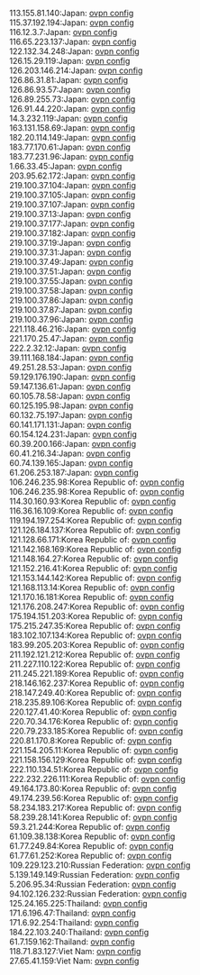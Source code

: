 113.155.81.140:Japan: [ovpn config](vpn/113_155_81_140.ovpn)  
115.37.192.194:Japan: [ovpn config](vpn/115_37_192_194.ovpn)  
116.12.3.7:Japan: [ovpn config](vpn/116_12_3_7.ovpn)  
116.65.223.137:Japan: [ovpn config](vpn/116_65_223_137.ovpn)  
122.132.34.248:Japan: [ovpn config](vpn/122_132_34_248.ovpn)  
126.15.29.119:Japan: [ovpn config](vpn/126_15_29_119.ovpn)  
126.203.146.214:Japan: [ovpn config](vpn/126_203_146_214.ovpn)  
126.86.31.81:Japan: [ovpn config](vpn/126_86_31_81.ovpn)  
126.86.93.57:Japan: [ovpn config](vpn/126_86_93_57.ovpn)  
126.89.255.73:Japan: [ovpn config](vpn/126_89_255_73.ovpn)  
126.91.44.220:Japan: [ovpn config](vpn/126_91_44_220.ovpn)  
14.3.232.119:Japan: [ovpn config](vpn/14_3_232_119.ovpn)  
163.131.158.69:Japan: [ovpn config](vpn/163_131_158_69.ovpn)  
182.20.114.149:Japan: [ovpn config](vpn/182_20_114_149.ovpn)  
183.77.170.61:Japan: [ovpn config](vpn/183_77_170_61.ovpn)  
183.77.231.96:Japan: [ovpn config](vpn/183_77_231_96.ovpn)  
1.66.33.45:Japan: [ovpn config](vpn/1_66_33_45.ovpn)  
203.95.62.172:Japan: [ovpn config](vpn/203_95_62_172.ovpn)  
219.100.37.104:Japan: [ovpn config](vpn/219_100_37_104.ovpn)  
219.100.37.105:Japan: [ovpn config](vpn/219_100_37_105.ovpn)  
219.100.37.107:Japan: [ovpn config](vpn/219_100_37_107.ovpn)  
219.100.37.13:Japan: [ovpn config](vpn/219_100_37_13.ovpn)  
219.100.37.177:Japan: [ovpn config](vpn/219_100_37_177.ovpn)  
219.100.37.182:Japan: [ovpn config](vpn/219_100_37_182.ovpn)  
219.100.37.19:Japan: [ovpn config](vpn/219_100_37_19.ovpn)  
219.100.37.31:Japan: [ovpn config](vpn/219_100_37_31.ovpn)  
219.100.37.49:Japan: [ovpn config](vpn/219_100_37_49.ovpn)  
219.100.37.51:Japan: [ovpn config](vpn/219_100_37_51.ovpn)  
219.100.37.55:Japan: [ovpn config](vpn/219_100_37_55.ovpn)  
219.100.37.58:Japan: [ovpn config](vpn/219_100_37_58.ovpn)  
219.100.37.86:Japan: [ovpn config](vpn/219_100_37_86.ovpn)  
219.100.37.87:Japan: [ovpn config](vpn/219_100_37_87.ovpn)  
219.100.37.96:Japan: [ovpn config](vpn/219_100_37_96.ovpn)  
221.118.46.216:Japan: [ovpn config](vpn/221_118_46_216.ovpn)  
221.170.25.47:Japan: [ovpn config](vpn/221_170_25_47.ovpn)  
222.2.32.12:Japan: [ovpn config](vpn/222_2_32_12.ovpn)  
39.111.168.184:Japan: [ovpn config](vpn/39_111_168_184.ovpn)  
49.251.28.53:Japan: [ovpn config](vpn/49_251_28_53.ovpn)  
59.129.176.190:Japan: [ovpn config](vpn/59_129_176_190.ovpn)  
59.147.136.61:Japan: [ovpn config](vpn/59_147_136_61.ovpn)  
60.105.78.58:Japan: [ovpn config](vpn/60_105_78_58.ovpn)  
60.125.195.98:Japan: [ovpn config](vpn/60_125_195_98.ovpn)  
60.132.75.197:Japan: [ovpn config](vpn/60_132_75_197.ovpn)  
60.141.171.131:Japan: [ovpn config](vpn/60_141_171_131.ovpn)  
60.154.124.231:Japan: [ovpn config](vpn/60_154_124_231.ovpn)  
60.39.200.166:Japan: [ovpn config](vpn/60_39_200_166.ovpn)  
60.41.216.34:Japan: [ovpn config](vpn/60_41_216_34.ovpn)  
60.74.139.165:Japan: [ovpn config](vpn/60_74_139_165.ovpn)  
61.206.253.187:Japan: [ovpn config](vpn/61_206_253_187.ovpn)  
106.246.235.98:Korea Republic of: [ovpn config](vpn/106_246_235_98.ovpn)  
106.246.235.98:Korea Republic of: [ovpn config](vpn/106_246_235_98.ovpn)  
114.30.160.93:Korea Republic of: [ovpn config](vpn/114_30_160_93.ovpn)  
116.36.16.109:Korea Republic of: [ovpn config](vpn/116_36_16_109.ovpn)  
119.194.197.254:Korea Republic of: [ovpn config](vpn/119_194_197_254.ovpn)  
121.126.184.137:Korea Republic of: [ovpn config](vpn/121_126_184_137.ovpn)  
121.128.66.171:Korea Republic of: [ovpn config](vpn/121_128_66_171.ovpn)  
121.142.168.169:Korea Republic of: [ovpn config](vpn/121_142_168_169.ovpn)  
121.148.164.27:Korea Republic of: [ovpn config](vpn/121_148_164_27.ovpn)  
121.152.216.41:Korea Republic of: [ovpn config](vpn/121_152_216_41.ovpn)  
121.153.144.142:Korea Republic of: [ovpn config](vpn/121_153_144_142.ovpn)  
121.168.113.14:Korea Republic of: [ovpn config](vpn/121_168_113_14.ovpn)  
121.170.16.181:Korea Republic of: [ovpn config](vpn/121_170_16_181.ovpn)  
121.176.208.247:Korea Republic of: [ovpn config](vpn/121_176_208_247.ovpn)  
175.194.151.203:Korea Republic of: [ovpn config](vpn/175_194_151_203.ovpn)  
175.215.247.35:Korea Republic of: [ovpn config](vpn/175_215_247_35.ovpn)  
183.102.107.134:Korea Republic of: [ovpn config](vpn/183_102_107_134.ovpn)  
183.99.205.203:Korea Republic of: [ovpn config](vpn/183_99_205_203.ovpn)  
211.192.121.212:Korea Republic of: [ovpn config](vpn/211_192_121_212.ovpn)  
211.227.110.122:Korea Republic of: [ovpn config](vpn/211_227_110_122.ovpn)  
211.245.221.189:Korea Republic of: [ovpn config](vpn/211_245_221_189.ovpn)  
218.146.162.237:Korea Republic of: [ovpn config](vpn/218_146_162_237.ovpn)  
218.147.249.40:Korea Republic of: [ovpn config](vpn/218_147_249_40.ovpn)  
218.235.89.106:Korea Republic of: [ovpn config](vpn/218_235_89_106.ovpn)  
220.127.41.40:Korea Republic of: [ovpn config](vpn/220_127_41_40.ovpn)  
220.70.34.176:Korea Republic of: [ovpn config](vpn/220_70_34_176.ovpn)  
220.79.233.185:Korea Republic of: [ovpn config](vpn/220_79_233_185.ovpn)  
220.81.170.8:Korea Republic of: [ovpn config](vpn/220_81_170_8.ovpn)  
221.154.205.11:Korea Republic of: [ovpn config](vpn/221_154_205_11.ovpn)  
221.158.156.129:Korea Republic of: [ovpn config](vpn/221_158_156_129.ovpn)  
222.110.134.51:Korea Republic of: [ovpn config](vpn/222_110_134_51.ovpn)  
222.232.226.111:Korea Republic of: [ovpn config](vpn/222_232_226_111.ovpn)  
49.164.173.80:Korea Republic of: [ovpn config](vpn/49_164_173_80.ovpn)  
49.174.239.56:Korea Republic of: [ovpn config](vpn/49_174_239_56.ovpn)  
58.234.183.217:Korea Republic of: [ovpn config](vpn/58_234_183_217.ovpn)  
58.239.28.141:Korea Republic of: [ovpn config](vpn/58_239_28_141.ovpn)  
59.3.21.244:Korea Republic of: [ovpn config](vpn/59_3_21_244.ovpn)  
61.109.38.138:Korea Republic of: [ovpn config](vpn/61_109_38_138.ovpn)  
61.77.249.84:Korea Republic of: [ovpn config](vpn/61_77_249_84.ovpn)  
61.77.61.252:Korea Republic of: [ovpn config](vpn/61_77_61_252.ovpn)  
109.229.123.210:Russian Federation: [ovpn config](vpn/109_229_123_210.ovpn)  
5.139.149.149:Russian Federation: [ovpn config](vpn/5_139_149_149.ovpn)  
5.206.95.34:Russian Federation: [ovpn config](vpn/5_206_95_34.ovpn)  
94.102.126.232:Russian Federation: [ovpn config](vpn/94_102_126_232.ovpn)  
125.24.165.225:Thailand: [ovpn config](vpn/125_24_165_225.ovpn)  
171.6.196.47:Thailand: [ovpn config](vpn/171_6_196_47.ovpn)  
171.6.92.254:Thailand: [ovpn config](vpn/171_6_92_254.ovpn)  
184.22.103.240:Thailand: [ovpn config](vpn/184_22_103_240.ovpn)  
61.7.159.162:Thailand: [ovpn config](vpn/61_7_159_162.ovpn)  
118.71.83.127:Viet Nam: [ovpn config](vpn/118_71_83_127.ovpn)  
27.65.41.159:Viet Nam: [ovpn config](vpn/27_65_41_159.ovpn)  
